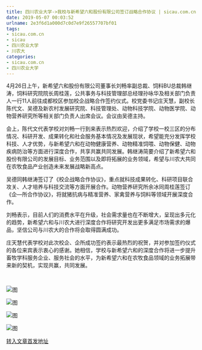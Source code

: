 ```yaml
---
title: 四川农业大学->我校与新希望六和股份有限公司签订战略合作协议 | sicau.com.cn
date: 2019-05-07 00:03:52
urlname: 2e3f6d1a000d7c0d7e9f26557707bf01
tags: 
- sicau.com.cn
- sicau
- 四川农业大学
- 川农大
categories:
- sicau.com.cn
- 四川农业大学
---
```


4月26日上午，新希望六和股份有限公司董事长刘畅率副总裁、饲料BU总裁韩继涛，饲料研究院院长周桂莲，公共事务与科技管理部总经理孙咏华及相关部门负责人一行11人前往成都校区参加校企战略合作签约仪式。校党委书记庄天慧，副校长陈代文、吴德及新农村发展研究院、科技管理处、动物科技学院、动物医学院、动物营养研究所等相关部门负责人出席会议。会议由吴德主持。

会上，陈代文代表学校对刘畅一行到来表示热烈欢迎，介绍了学校一校三区的分布情况、科研开发、成果转化和社会服务基本情况及发展现状，希望能充分发挥学校科技、人才优势，与新希望六和在动物健康营养、动物精准饲喂、动物保健、动物疾病防治等方面进行深度合作，共享共赢共同发展。韩继涛简要介绍了新希望六和股份有限公司的发展目标、业务范围以及即将拓展的业务领域，希望与川农大共同在农牧食品产业创造未来发展战略新高点。

吴德同韩继涛签订了《校企战略合作协议》，重点就科技成果转化、科研项目联合攻关、人才培养与科技交流等方面开展合作。动物营养研究所余冰同周桂莲签订《企—所合作协议》，将就猪抗病与精准营养、家禽营养与饲料等领域开展深度合作。

刘畅表示，目前人们的消费水平在升级，社会需求量也在不断增大，呈现出多元化的趋势，新希望六和与川农大进行深度合作将研究开发出更多满足市场需求的爆品，坚信公司与川农大的合作将会取得圆满成功。

庄天慧代表学校对此次校企、企所成功签约表示最热烈的祝贺，并对参加签约仪式的各位来宾表示衷心的感谢。她相信，学校与新希望六和的深度合作将进一步提升畜牧学科服务企业、服务社会的水平，为新希望六和在农牧食品领域的业务拓展带来新的契机，实现共赢，共同发展。

 

![图](https://news.sicau.edu.cn/__local/7/A0/D2/37528995FC7B77B46D814C17E9B_50A0DECC_C13F.jpg)

![图](https://news.sicau.edu.cn/__local/D/66/3B/CA6B7659CD7B483B4601D61819F_9697E721_BE38.jpg)

![图](https://news.sicau.edu.cn/__local/F/95/CD/F237A2177B891180B15FA961684_11FE40C6_ABE1.jpg)

![图](https://news.sicau.edu.cn/__local/8/43/E5/8FBE4C262AFC746823DFBAC4EAB_E990E387_D836.jpg)

[转入文章首发地址](https://news.sicau.edu.cn/info/1135/50918.htm)